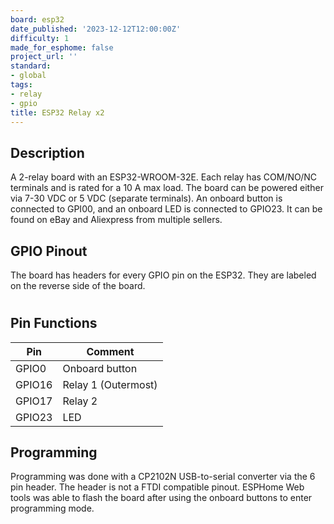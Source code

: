 ```yaml
---
board: esp32
date_published: '2023-12-12T12:00:00Z'
difficulty: 1
made_for_esphome: false
project_url: ''
standard:
- global
tags:
- relay
- gpio
title: ESP32 Relay x2
---
```


## Description

A 2-relay board with an ESP32-WROOM-32E.
Each relay has COM/NO/NC terminals and is rated for a 10 A max load.
The board can be powered either via 7-30 VDC or 5 VDC (separate terminals).
An onboard button is connected to GPI00, and an onboard LED is connected to GPIO23.
It can be found on eBay and Aliexpress from multiple sellers.

## GPIO Pinout

The board has headers for every GPIO pin on the ESP32. They are labeled on the reverse side of the board.
#

## Pin Functions

| Pin    | Comment              |
| ------ | -------------------- |
| GPIO0  | Onboard button       |
| GPIO16 | Relay 1 (Outermost)  |
| GPIO17 | Relay 2              |
| GPIO23 | LED                  |

## Programming

Programming was done with a CP2102N USB-to-serial converter via the 6 pin header. The header is not a FTDI compatible pinout. ESPHome Web tools was able to flash the board after using the onboard buttons to enter programming mode.